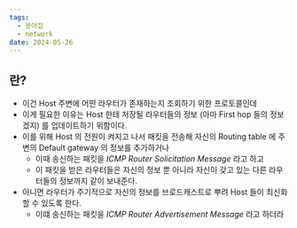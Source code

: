 ```yaml
---
tags:
  - 용어집
  - network
date: 2024-05-26
---
```

## 란?

- 이건 Host 주변에 어떤 라우터가 존재하는지 조회하기 위한 프로토콜인데
- 이게 필요한 이유는 Host 한테 저장될 라우터들의 정보 (아마 First hop 들의 정보겠지) 를 업데이트하기 위함이다.
- 이를 위해 Host 의 전원이 켜지고 나서 패킷을 전송해 자신의 Routing table 에 주변의 Default gateway 의 정보를 추가하거나
    - 이때 송신하는 패킷을 *ICMP Router Solicitation Message* 라고 하고
    - 이 패킷을 받은 라우터들은 자신의 정보 뿐 아니라 자신이 갖고 있는 다른 라우터들의 정보까지 같이 보내준다.
- 아니면 라우터가 주기적으로 자신의 정보를 브로드캐스트로 뿌려 Host 들이 최신화할 수 있도록 한다.
    - 이떄 송신하는 패킷을 *ICMP Router Advertisement Message* 라고 하더라
